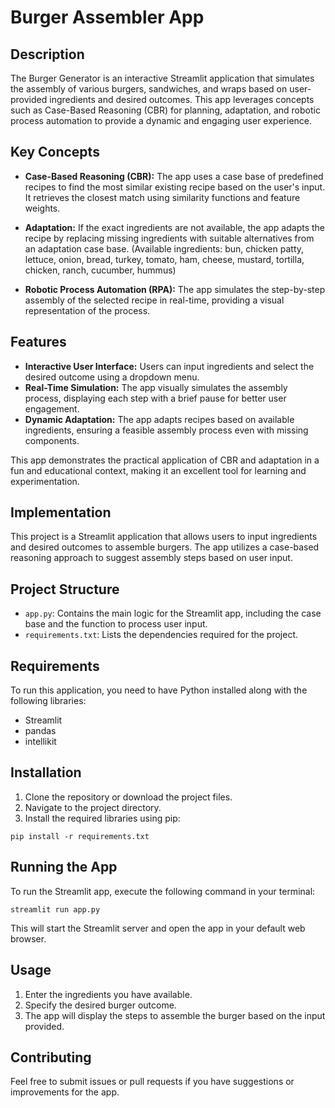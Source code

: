
# Burger Assembler App

## Description

The Burger Generator is an interactive Streamlit application that simulates the assembly of various burgers, sandwiches, and wraps based on user-provided ingredients and desired outcomes. This app leverages concepts such as Case-Based Reasoning (CBR) for planning, adaptation, and robotic process automation to provide a dynamic and engaging user experience.

## Key Concepts

- **Case-Based Reasoning (CBR):** The app uses a case base of predefined recipes to find the most similar existing recipe based on the user's input. It retrieves the closest match using similarity functions and feature weights.
  
- **Adaptation:** If the exact ingredients are not available, the app adapts the recipe by replacing missing ingredients with suitable alternatives from an adaptation case base. (Available ingredients: bun, chicken patty, lettuce, onion, bread, turkey, tomato, ham, cheese, mustard, tortilla, chicken, ranch, cucumber, hummus)

- **Robotic Process Automation (RPA):** The app simulates the step-by-step assembly of the selected recipe in real-time, providing a visual representation of the process.

## Features

- **Interactive User Interface:** Users can input ingredients and select the desired outcome using a dropdown menu.
- **Real-Time Simulation:** The app visually simulates the assembly process, displaying each step with a brief pause for better user engagement.
- **Dynamic Adaptation:** The app adapts recipes based on available ingredients, ensuring a feasible assembly process even with missing components.

This app demonstrates the practical application of CBR and adaptation in a fun and educational context, making it an excellent tool for learning and experimentation.

## Implementation
This project is a Streamlit application that allows users to input ingredients and desired outcomes to assemble burgers. The app utilizes a case-based reasoning approach to suggest assembly steps based on user input.

## Project Structure

- `app.py`: Contains the main logic for the Streamlit app, including the case base and the function to process user input.
- `requirements.txt`: Lists the dependencies required for the project.

## Requirements

To run this application, you need to have Python installed along with the following libraries:

- Streamlit
- pandas
- intellikit

## Installation

1. Clone the repository or download the project files.
2. Navigate to the project directory.
3. Install the required libraries using pip:

```
pip install -r requirements.txt
```

## Running the App

To run the Streamlit app, execute the following command in your terminal:

```
streamlit run app.py
```

This will start the Streamlit server and open the app in your default web browser.

## Usage

1. Enter the ingredients you have available.
2. Specify the desired burger outcome.
3. The app will display the steps to assemble the burger based on the input provided.

## Contributing

Feel free to submit issues or pull requests if you have suggestions or improvements for the app.
